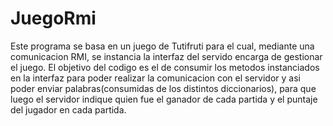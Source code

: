 # JuegoRmi

Este programa se basa en un juego de Tutifruti para el cual, mediante una comunicacion RMI, se instancia la interfaz del servido encarga de gestionar el juego.
El objetivo del codigo es el de consumir los metodos instanciados en la interfaz para poder realizar la comunicacion con el servidor y asi poder enviar palabras(consumidas de los distintos diccionarios), para que luego el servidor indique quien fue el ganador de cada partida y el puntaje del jugador en cada partida.
